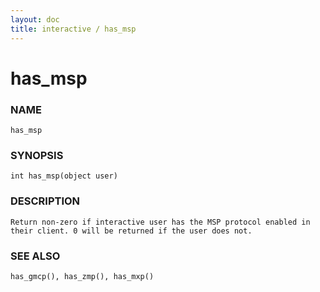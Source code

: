 ```yaml
---
layout: doc
title: interactive / has_msp
---
```

# has_msp

### NAME

    has_msp

### SYNOPSIS

    int has_msp(object user)

### DESCRIPTION

    Return non-zero if interactive user has the MSP protocol enabled in 
    their client. 0 will be returned if the user does not.

### SEE ALSO

    has_gmcp(), has_zmp(), has_mxp()

